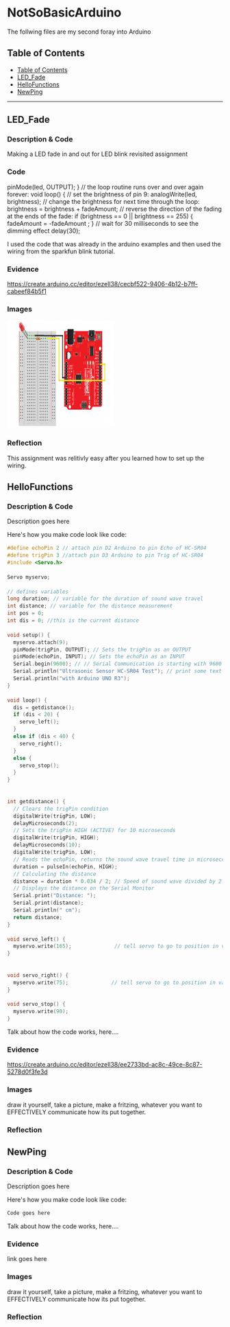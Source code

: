 # NotSoBasicArduino
 The follwing files are my second foray into Arduino
 
 
## Table of Contents
* [Table of Contents](#TableOfContents)
* [LED_Fade](#LED_Fade)
* [HelloFunctions](#HelloFunctions)
* [NewPing](#NewPing)
---

## LED_Fade

### Description & Code
Making a LED fade in and out for LED blink revisited assignment

### Code

 pinMode(led, OUTPUT);
}
// the loop routine runs over and over again forever:
void loop() {
 // set the brightness of pin 9:
 analogWrite(led, brightness);
 // change the brightness for next time through the loop:
 brightness = brightness + fadeAmount;
 // reverse the direction of the fading at the ends of the fade:
 if (brightness == 0 || brightness == 255) {
 fadeAmount = -fadeAmount ;
 }
 // wait for 30 milliseconds to see the dimming effect
 delay(30);      

I used the code that was already in the arduino examples and then used the wiring from the sparkfun blink tutorial. 

### Evidence
https://create.arduino.cc/editor/ezell38/cecbf522-9406-4b12-b7ff-cabeef84b5f1

### Images

<img src="FadeWiring.png" alt="FadeWiring" width="250" height="250">

### Reflection
This assignment was relitivly easy after you learned how to set up the wiring. 

## HelloFunctions

### Description & Code
Description goes here

Here's how you make code look like code:

```C++
#define echoPin 2 // attach pin D2 Arduino to pin Echo of HC-SR04
#define trigPin 3 //attach pin D3 Arduino to pin Trig of HC-SR04
#include <Servo.h>

Servo myservo;

// defines variables
long duration; // variable for the duration of sound wave travel
int distance; // variable for the distance measurement
int pos = 0;
int dis = 0; //this is the current distance

void setup() {
  myservo.attach(9);
  pinMode(trigPin, OUTPUT); // Sets the trigPin as an OUTPUT
  pinMode(echoPin, INPUT); // Sets the echoPin as an INPUT
  Serial.begin(9600); // // Serial Communication is starting with 9600 of baudrate speed
  Serial.println("Ultrasonic Sensor HC-SR04 Test"); // print some text in Serial Monitor
  Serial.println("with Arduino UNO R3");
}

void loop() {
  dis = getdistance();
  if (dis < 20) {
    servo_left();
  }
  else if (dis < 40) {
    servo_right();
  }
  else {
    servo_stop();
  }
}


int getdistance() {
  // Clears the trigPin condition
  digitalWrite(trigPin, LOW);
  delayMicroseconds(2);
  // Sets the trigPin HIGH (ACTIVE) for 10 microseconds
  digitalWrite(trigPin, HIGH);
  delayMicroseconds(10);
  digitalWrite(trigPin, LOW);
  // Reads the echoPin, returns the sound wave travel time in microseconds
  duration = pulseIn(echoPin, HIGH);
  // Calculating the distance
  distance = duration * 0.034 / 2; // Speed of sound wave divided by 2 (go and back)
  // Displays the distance on the Serial Monitor
  Serial.print("Distance: ");
  Serial.print(distance);
  Serial.println(" cm");
  return distance;
}

void servo_left() {
  myservo.write(165);              // tell servo to go to position in variable 'pos'
}


void servo_right() {
  myservo.write(75);              // tell servo to go to position in variable 'pos'
}

void servo_stop() {
  myservo.write(90);
}

```
Talk about how the code works, here....

### Evidence
https://create.arduino.cc/editor/ezell38/ee2733bd-ac8c-49ce-8c87-5278d0f3fe3d

### Images
draw it yourself, take a picture, make a fritzing, whatever you want to EFFECTIVELY communicate how its put together.

### Reflection

## NewPing

### Description & Code
Description goes here

Here's how you make code look like code:

```C++
Code goes here
```
Talk about how the code works, here....

### Evidence
link goes here

### Images
draw it yourself, take a picture, make a fritzing, whatever you want to EFFECTIVELY communicate how its put together.

### Reflection


